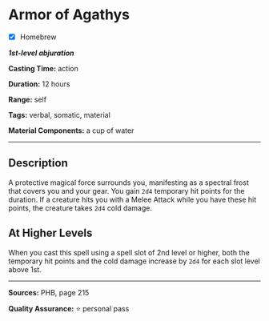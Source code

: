 # Armor of Agathys

- [x] Homebrew

***1st-level abjuration***

**Casting Time:** action

**Duration:** 12 hours

**Range:** self

**Tags:** verbal, somatic, material

**Material Components:** a cup of water

---

## Description
A protective magical force surrounds you, manifesting as a spectral frost that covers you and your gear.
You gain `2d4` temporary hit points for the duration.
If a creature hits you with a Melee Attack while you have these hit points, the creature takes `2d4` cold damage.

## At Higher Levels
When you cast this spell using a spell slot of 2nd level or higher, both the temporary hit points and the cold damage increase by `2d4` for each slot level above 1st.

---

**Sources:** PHB, page 215

**Quality Assurance:** :star: personal pass
